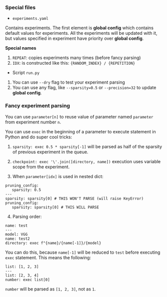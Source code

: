 ### Special files

* `experiments.yaml`

Contains experiments. The first element is **global config** which contains default values for experiments. All the
experiments will be updated with it, but values specified in experiment have priority over **global config**.

**Special names**

1. `REPEAT`: copies experiments many times (before fancy parsing)
2. `IDX`: is constructed like this: `{RANDOM_INDEX} / {REPETITION}`

* Script `run.py`

1. You can use `--dry` flag to test your experiment parsing
2. You can use any flag, like `--sparsity=0.5` or `--precision=32` to update **global config**.

### Fancy experiment parsing

You can use `parameter[n]` to reuse value of parameter named `parameter` from experiment number `n`.

You can use `exec` in the beginning of a parameter to execute statement in Python and do super cool tricks:

1. `sparsity: exec 0.5 * sparsity[-1]` will be parsed as half of the sparsity of previous experiment in the queue.

2. `checkpoint: exec '\'.join([directory, name])` execution uses variable scope from the experiment.

3. When `parameter[idx]` is used in nested dict:

```
pruning_config:
   sparsity: 0.5
---
sparsity: sparsity[0] # THIS WON'T PARSE (will raise KeyError)
pruning_config:
   sparsity: sparsity[0] # THIS WILL PARSE
```

4. Parsing order:

```
name: test
---
model: VGG
name: test2
directory: exec f"{name}/{name[-1]}/{model}
```

You can do this, because `name[-1]` will be reduced to `test` before executing `exec` statement. This means the following:

```
list: [1, 2, 3]
---
list: [2, 3, 4]
number: exec list[0]
```

`number` will be parsed as `[1, 2, 3]`, not as `1`.
